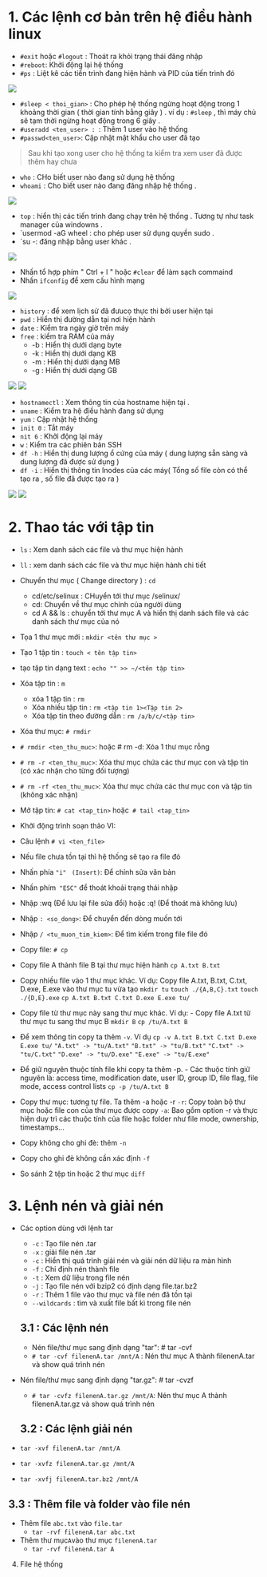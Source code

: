 # 1. Các lệnh cơ bản trên hệ điều hành linux
- `#exit` hoặc `#logout` : Thoát ra khỏi trạng thái đăng nhập 
- `#reboot`: Khởi động lại hệ thống 
- `#ps` : Liệt kê các tiến trình đang hiện hành và PID của tiến trình đó 

<img src="/Hệ điều hành Linux/image/3.png">

- `#sleep < thoi_gian>` : Cho phép hệ thống ngừng hoạt động trong 1 khoảng thời gian ( thời gian tính bằng giây ) . ví dụ : `#sleep` , thì máy chủ sẽ tạm thời ngừng hoạt động trong 6 giây . 
- `#useradd <ten_user> : `: Thêm 1 user vào hệ thống 
- `#passwd<ten_user>`: Cập nhật mật khẩu cho user đã tạo 

> Sau khi tạo xong user cho hệ thống ta kiểm tra xem user đã được thêm hay chưa
- `who` : CHo biết user nào đang sử dụng hệ thống 
- `whoami` : Cho biết user nào đang đăng nhập hệ thống . 

<img src="/Hệ điều hành Linux/image/4.png">

- `top` : hiển thị các tiến trình đang chạy trên hệ thống . Tương tự như task manager của windowns .
- `usermod -aG wheel <username>: cho phép user sử dụng quyền sudo .
- `su -<username >: đăng nhập bằng user khác .

<img src="/Hệ điều hành Linux/image/5.png">

- Nhấn tổ hợp phím " Ctrl + l " hoặc `#clear` để làm sạch commaind
- Nhấn `ifconfig` để xem cấu hình mạng 

<img src="/Hệ điều hành Linux/image/6.png">

- `history` : để xem lịch sử đã đưucọ thực thi bởi user hiện tại 
- `pwd` : Hiển thị đường dẫn tại nơi hiện hành 
- `date` : Kiểm tra ngày giờ trên máy 
- `free` : kiểm tra RAM của máy 
  - -b : Hiển thị dưới dạng byte 
  - -k : Hiển thị dưới dạng KB 
  - -m : Hiển thị dưới dạng MB 
  - -g : Hiển thị dưới dạng GB 

<img src="/Hệ điều hành Linux/image/7.png">

<img src="/Hệ điều hành Linux/image/8.png">

- `hostnamectl` : Xem thông tin của hostname hiện tại .
- `uname` : Kiểm tra hệ điều hành đang sử dụng 
- `yum` : Cập nhật hệ thống 
- `init 0` : Tắt máy
- `nit 6` : Khởi động lại máy 
- `w` : Kiểm tra các phiên bản SSH 
- `df -h` : Hiển thị dung  lượng ổ cứng của máy ( dung lượng sẵn sàng và dung lượng đã được sử dụng )
- `df -i` : Hiển thị thông tin Inodes của các máy( Tổng số file còn có thể tạo ra , số file đã được tạo ra )

<img src="/Hệ điều hành Linux/image/10.png">

<img src="/Hệ điều hành Linux/image/11.png">

# 2. Thao tác với tập tin 
- `ls` : Xem danh sách các file và thư mục hiện hành 
- `ll` : xem danh sách các file và thư mục hiện hành chi tiết 
- Chuyển thư mục ( Change directory ) : `cd`
  - cd/etc/selinux : CHuyển tới thư mục /selinux/
  - cd: Chuyển về thư mục chính của người dùng 
  - cd A && ls  : chuyển tới thư mục A và hiển thị danh sách file và các danh sách thư mục của nó 
- Tọa 1 thư mục mới : `mkdir <tên thư mục >`
- Tạo 1 tập tin : `touch < tên tập tin>`
- tạo tập  tin dạng text : `echo "" >> ~/<tên tập tin>`
- Xóa tập tin : `m`
  - xóa 1 tập tin : `rm`
  - Xóa nhiều tập tin : `rm <tập tin 1><Tập tin 2>`
  - Xóa tập tin theo đường dẫn : `rm /a/b/c/<tập tin>`

- Xóa thư mục: `# rmdir`
- `# rmdir <ten_thu_muc>`: hoặc # rm -d: Xóa 1 thư mục rỗng
- `# rm -r <ten_thu_muc>`: Xóa thư mục chứa các thư mục con và tập tin (có xác nhận cho từng đối tượng)
- `# rm -rf <ten_thu_muc>`: Xóa thư mục chứa các thư mục con và tập tin (không xác nhận)
- Mở tập tin: `# cat <tap_tin>` hoặc` # tail <tap_tin>`
- Khởi động trình soạn thảo VI:
- Câu lệnh `# vi <ten_file>`
- Nếu file chưa tồn tại thì hệ thống sẽ tạo ra file đó
- Nhấn phía `"i" ` `(Insert)`: Để chỉnh sửa văn bản
- Nhấn phím` "ESC"` để thoát khoải trạng thái nhập
- Nhập :wq (Để lưu lại file sửa đổi) hoặc :q! (Để thoát mà không lưu)
- Nhập `: <so_dong>`: Để chuyển đến dòng muốn tới
- Nhập `/ <tu_muon_tim_kiem>`: Để tìm kiếm trong file file đó
- Copy file: `# cp`
- Copy file A thành file B tại thư mục hiện hành
 `cp A.txt B.txt `
- Copy nhiều file vào 1 thư mục khác. Ví dụ: Copy file A.txt, B.txt, C.txt, D.exe, E.exe vào thư mục tu vừa tạo
 `mkdir tu`
 `touch ./{A,B,C}.txt`
 `touch ./{D,E}.exe`
 `cp A.txt B.txt C.txt D.exe E.exe tu/`
- Copy file từ thư mục này sang thư mục khác. Ví dụ: - Copy file A.txt từ thư mục tu sang thư mục B
 `mkdir B`
 `cp /tu/A.txt B`
- Để xem thông tin copy ta thêm `-v`. Ví dụ
 `cp -v A.txt B.txt C.txt D.exe E.exe tu/`
 `"A.txt" -> "tu/A.txt"`
 `"B.txt" -> "tu/B.txt"`
 `"C.txt" -> "tu/C.txt"`
 `"D.exe" -> "tu/D.exe"`
 `"E.exe" -> "tu/E.exe"`
- Để giữ nguyên thuộc tính file khi copy ta thêm -p. - Các thuộc tính giữ nguyên là: access time, modification date, user ID, group ID, file flag, file mode, access control lists
 `cp -p /tu/A.txt B`
- Copy thư mục: tương tự file. Ta thêm -a hoặc -r
`-r`: Copy toàn bộ thư mục hoặc file con của thư mục được copy
`-a`: Bao gồm option -r và thực hiện duy trì các thuộc tính của file hoặc folder như file mode, ownership, timestamps...
- Copy không cho ghi đè: thêm `-n`
- Copy cho ghi đè không cần xác định `-f`
- So sánh 2 tệp tin hoặc 2 thư mục `diff`

# 3. Lệnh nén và giải nén 
- Các option dùng với lệnh tar
  - `-c` : Tạo file nén .tar
  - `-x` : giải file nén .tar
  - `-c` : Hiển thị quá trình giải nén và giải nén dữ liệu ra màn hình 
  - `-f` : Chỉ định nén thành file 
  - `-t` : Xem dữ liệu trong file nén 
  - `-j` : Tạo file nén với bzip2 có định dạng file.tar.bz2
  - `-r` : Thêm 1 file vào thư mục và file nén đã tồn tại
  -  `--wildcards` : tìm và xuất file bất kì trong file nén 
  ## 3.1 : Các lệnh nén 
  - Nén file/thư mục sang định dạng "tar": # tar -cvf
  - `# tar -cvf filenenA.tar /mnt/A` : Nén thư mục A thành filenenA.tar và show quá trình nén
- Nén file/thư mục sang định dạng "tar.gz": # tar -cvzf
  - `# tar -cvfz filenenA.tar.gz /mnt/A`: Nén thư mục A thành filenenA.tar.gz và show quá trình nén
  ## 3.2 : Các lệnh giải nén 

- `tar -xvf filenenA.tar /mnt/A`
- `tar -xvfz filenenA.tar.gz /mnt/A`
- `tar -xvfj filenenA.tar.bz2 /mnt/A`

## 3.3 : Thêm file và folder vào file nén 
- Thêm file `abc.txt` vào `file.tar`
  - `tar -rvf filenenA.tar abc.txt`
- Thêm thư mục` A `vào thư mục `filenenA.tar`
  - `tar -rvf filenenA.tar A`
4. File hệ thống 

